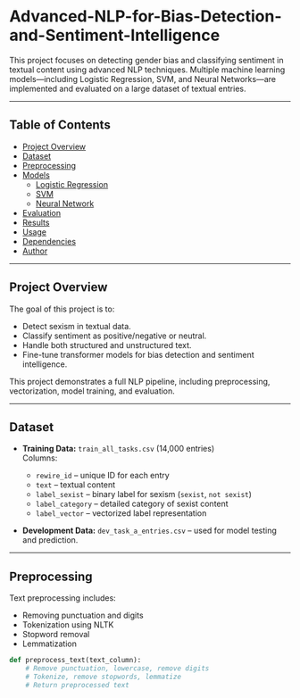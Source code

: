# Advanced-NLP-for-Bias-Detection-and-Sentiment-Intelligence

This project focuses on detecting gender bias and classifying sentiment in textual content using advanced NLP techniques. Multiple machine learning models—including Logistic Regression, SVM, and Neural Networks—are implemented and evaluated on a large dataset of textual entries.

---

## Table of Contents
- [Project Overview](#project-overview)
- [Dataset](#dataset)
- [Preprocessing](#preprocessing)
- [Models](#models)
  - [Logistic Regression](#logistic-regression)
  - [SVM](#svm)
  - [Neural Network](#neural-network)
- [Evaluation](#evaluation)
- [Results](#results)
- [Usage](#usage)
- [Dependencies](#dependencies)
- [Author](#author)

---

## Project Overview
The goal of this project is to:
- Detect sexism in textual data.
- Classify sentiment as positive/negative or neutral.
- Handle both structured and unstructured text.
- Fine-tune transformer models for bias detection and sentiment intelligence.

This project demonstrates a full NLP pipeline, including preprocessing, vectorization, model training, and evaluation.

---

## Dataset
- **Training Data:** `train_all_tasks.csv` (14,000 entries)  
  Columns:  
  - `rewire_id` – unique ID for each entry  
  - `text` – textual content  
  - `label_sexist` – binary label for sexism (`sexist`, `not sexist`)  
  - `label_category` – detailed category of sexist content  
  - `label_vector` – vectorized label representation  

- **Development Data:** `dev_task_a_entries.csv` – used for model testing and prediction.

---

## Preprocessing
Text preprocessing includes:
- Removing punctuation and digits
- Tokenization using NLTK
- Stopword removal
- Lemmatization

```python
def preprocess_text(text_column):
    # Remove punctuation, lowercase, remove digits
    # Tokenize, remove stopwords, lemmatize
    # Return preprocessed text
